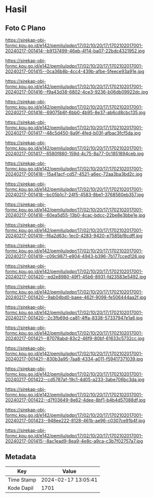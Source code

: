 # Hasil

## Foto C Plano

https://sirekap-obj-formc.kpu.go.id/e142/pemilu/pdpr/17/02/10/20/17/1702102017001-20240217-001414--b9137499-46eb-4f14-ba07-22bdc4321952.jpg

https://sirekap-obj-formc.kpu.go.id/e142/pemilu/pdpr/17/02/10/20/17/1702102017001-20240217-001415--0ca36b8b-4cc4-439b-afbe-5feece93a91e.jpg

https://sirekap-obj-formc.kpu.go.id/e142/pemilu/pdpr/17/02/10/20/17/1702102017001-20240217-001416--f9a43d38-6802-4ce3-9236-b06db09922dc.jpg

https://sirekap-obj-formc.kpu.go.id/e142/pemilu/pdpr/17/02/10/20/17/1702102017001-20240217-001416--69075b6f-6bb0-4b95-8e37-ab6cd8cbc135.jpg

https://sirekap-obj-formc.kpu.go.id/e142/pemilu/pdpr/17/02/10/20/17/1702102017001-20240217-001417--48c5d450-8a9f-4fed-b03f-afbac3fcf5da.jpg

https://sirekap-obj-formc.kpu.go.id/e142/pemilu/pdpr/17/02/10/20/17/1702102017001-20240217-001417--6580f880-159d-4c75-8a77-0c1851894ceb.jpg

https://sirekap-obj-formc.kpu.go.id/e142/pemilu/pdpr/17/02/10/20/17/1702102017001-20240217-001418--15a41acf-cd57-4521-a6ec-72aa3ba3bd2c.jpg

https://sirekap-obj-formc.kpu.go.id/e142/pemilu/pdpr/17/02/10/20/17/1702102017001-20240217-001418--bc05b1c7-24f5-4583-8be1-3768560eb357.jpg

https://sirekap-obj-formc.kpu.go.id/e142/pemilu/pdpr/17/02/10/20/17/1702102017001-20240217-001418--60ea5d55-13b0-4cac-bdcc-22be8e3bbe1e.jpg

https://sirekap-obj-formc.kpu.go.id/e142/pemilu/pdpr/17/02/10/20/17/1702102017001-20240217-001419--f6a2d63c-1ec0-4283-9420-e7585bf8cdff.jpg

https://sirekap-obj-formc.kpu.go.id/e142/pemilu/pdpr/17/02/10/20/17/1702102017001-20240217-001419--c09c9871-e904-4943-b396-7b177cced126.jpg

https://sirekap-obj-formc.kpu.go.id/e142/pemilu/pdpr/17/02/10/20/17/1702102017001-20240217-001420--ed2e8980-49f1-45b6-8931-fd23583e5492.jpg

https://sirekap-obj-formc.kpu.go.id/e142/pemilu/pdpr/17/02/10/20/17/1702102017001-20240217-001420--9ab04bd0-baee-462f-9098-fe506444aa2f.jpg

https://sirekap-obj-formc.kpu.go.id/e142/pemilu/pdpr/17/02/10/20/17/1702102017001-20240217-001420--2c3fb69d-ca81-4ffa-8338-57337947e1a6.jpg

https://sirekap-obj-formc.kpu.go.id/e142/pemilu/pdpr/17/02/10/20/17/1702102017001-20240217-001421--87078abd-83c2-46f9-80bf-61633c5732cc.jpg

https://sirekap-obj-formc.kpu.go.id/e142/pemilu/pdpr/17/02/10/20/17/1702102017001-20240217-001421--830b3a95-7aa8-4334-a011-f59417371039.jpg

https://sirekap-obj-formc.kpu.go.id/e142/pemilu/pdpr/17/02/10/20/17/1702102017001-20240217-001422--cd5787af-19c1-4d05-a233-3abe706bc3da.jpg

https://sirekap-obj-formc.kpu.go.id/e142/pemilu/pdpr/17/02/10/20/17/1702102017001-20240217-001422--d7f03649-8e62-4dee-8bf1-b4b4d57088df.jpg

https://sirekap-obj-formc.kpu.go.id/e142/pemilu/pdpr/17/02/10/20/17/1702102017001-20240217-001423--948ee222-8128-461b-ae96-c0307ce91b4f.jpg

https://sirekap-obj-formc.kpu.go.id/e142/pemilu/pdpr/17/02/10/20/17/1702102017001-20240217-001415--8ac1ead9-8ea9-4e8c-a9ca-c3b7f02757a7.jpg


## Metadata

| Key        | Value               |
| ---------- | ------------------- |
| Time Stamp | 2024-02-17 13:05:41 |
| Kode Dapil | 1701                |



